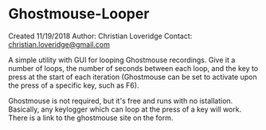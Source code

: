 # Ghostmouse-Looper
Created 11/19/2018
Author: Christian Loveridge
Contact: christian.loveridge@gmail.com

A simple utility with GUI for looping Ghostmouse recordings. Give it a number of loops, the number of seconds between each loop, and the
key to press at the start of each iteration (Ghostmouse can be set to activate upon the press of a specific key, such as  F6).

Ghostmouse is not required, but it's free and runs with no istallation. Basically, any keylogger which can loop at the press of a key
will work. There is a link to the ghostmouse site on the form.
